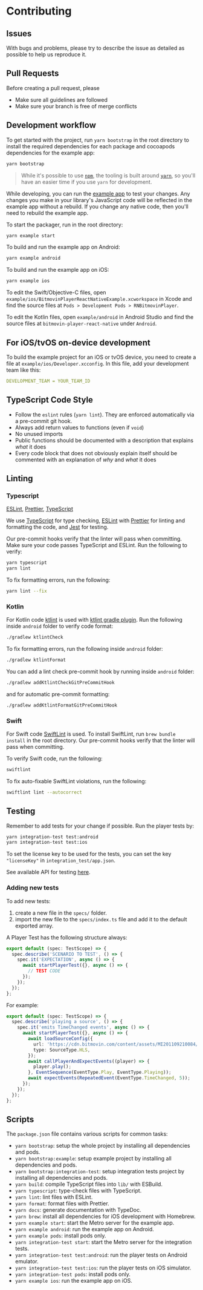 # Contributing

## Issues

With bugs and problems, please try to describe the issue as detailed as possible to help us reproduce it.

## Pull Requests

Before creating a pull request, please

- Make sure all guidelines are followed
- Make sure your branch is free of merge conflicts

## Development workflow

To get started with the project, run `yarn bootstrap` in the root directory to install the required dependencies for each package and cocoapods dependencies for the example app:

```sh
yarn bootstrap
```

> While it's possible to use [`npm`](https://github.com/npm/cli), the tooling is built around [`yarn`](https://classic.yarnpkg.com/), so you'll have an easier time if you use `yarn` for development.

While developing, you can run the [example app](/example/) to test your changes. Any changes you make in your library's JavaScript code will be reflected in the example app without a rebuild. If you change any native code, then you'll need to rebuild the example app.

To start the packager, run in the root directory:

```sh
yarn example start
```

To build and run the example app on Android:

```sh
yarn example android
```

To build and run the example app on iOS:

```sh
yarn example ios
```

To edit the Swift/Objective-C files, open `example/ios/BitmovinPlayerReactNativeExample.xcworkspace` in Xcode and find the source files at `Pods > Development Pods > RNBitmovinPlayer`.

To edit the Kotlin files, open `example/android` in Android Studio and find the source files at `bitmovin-player-react-native` under `Android`.

## For iOS/tvOS on-device development

To build the example project for an iOS or tvOS device, you need to create a file at `example/ios/Developer.xcconfig`. In this file, add your development team like this:

```yml
DEVELOPMENT_TEAM = YOUR_TEAM_ID
```

## TypeScript Code Style

- Follow the `eslint` rules (`yarn lint`). They are enforced automatically via a pre-commit git hook.
- Always add return values to functions (even if `void`)
- No unused imports
- Public functions should be documented with a description that explains _what_ it does
- Every code block that does not obviously explain itself should be commented with an explanation of _why_ and _what_ it does

## Linting

### Typescript

[ESLint](https://eslint.org/), [Prettier](https://prettier.io/), [TypeScript](https://www.typescriptlang.org/)

We use [TypeScript](https://www.typescriptlang.org/) for type checking, [ESLint](https://eslint.org/) with [Prettier](https://prettier.io/) for linting and formatting the code, and [Jest](https://jestjs.io/) for testing.

Our pre-commit hooks verify that the linter will pass when committing.
Make sure your code passes TypeScript and ESLint. Run the following to verify:

```sh
yarn typescript
yarn lint
```

To fix formatting errors, run the following:

```sh
yarn lint --fix
```

### Kotlin

For Kotlin code [ktlint](https://pinterest.github.io/ktlint/) is used with [ktlint gradle plugin](https://github.com/jlleitschuh/ktlint-gradle).
Run the following inside `android` folder to verify code format:

```sh
./gradlew ktlintCheck
```

To fix formatting errors, run the following inside `android` folder:

```sh
./gradlew ktlintFormat
```

You can add a lint check pre-commit hook by running inside `android` folder:

```sh
./gradlew addKtlintCheckGitPreCommitHook
```

and for automatic pre-commit formatting:

```sh
./gradlew addKtlintFormatGitPreCommitHook
```

### Swift

For Swift code [SwiftLint](https://github.com/realm/SwiftLint) is used.
To install SwiftLint, run `brew bundle install` in the root directory.
Our pre-commit hooks verify that the linter will pass when committing.

To verify Swift code, run the following:

```sh
swiftlint
```

To fix auto-fixable SwiftLint violations, run the following:

```sh
swiftlint lint --autocorrect
```

## Testing

Remember to add tests for your change if possible. Run the player tests by:

```sh
yarn integration-test test:android
yarn integration-test test:ios
```

To set the license key to be used for the tests, you can set the key `"licenseKey"` in `integration_test/app.json`.

See available API for testing [here](/integration_test/playertesting/PlayerTesting.ts).

### Adding new tests

To add new tests:

1. create a new file in the `specs/` folder.
1. import the new file to the `specs/index.ts` file and add it to the default exported array.

A Player Test has the following structure always:

```ts
export default (spec: TestScope) => {
  spec.describe('SCENARIO TO TEST', () => {
    spec.it('EXPECTATION', async () => {
      await startPlayerTest({}, async () => {
        // TEST CODE
      });
    });
  });
};
```

For example:

```ts
export default (spec: TestScope) => {
  spec.describe('playing a source', () => {
    spec.it('emits TimeChanged events', async () => {
      await startPlayerTest({}, async () => {
        await loadSourceConfig({
          url: 'https://cdn.bitmovin.com/content/assets/MI201109210084/m3u8s/f08e80da-bf1d-4e3d-8899-f0f6155f6efa.m3u8',
          type: SourceType.HLS,
        });
        await callPlayerAndExpectEvents((player) => {
          player.play();
        }, EventSequence(EventType.Play, EventType.Playing));
        await expectEvents(RepeatedEvent(EventType.TimeChanged, 5));
      });
    });
  });
};
```

## Scripts

The `package.json` file contains various scripts for common tasks:

- `yarn bootstrap`: setup the whole project by installing all dependencies and pods.
- `yarn bootstrap:example`: setup example project by installing all dependencies and pods.
- `yarn bootstrap:integration-test`: setup integration tests project by installing all dependencies and pods.
- `yarn build`: compile TypeScript files into `lib/` with ESBuild.
- `yarn typescript`: type-check files with TypeScript.
- `yarn lint`: lint files with ESLint.
- `yarn format`: format files with Prettier.
- `yarn docs`: generate documentation with TypeDoc.
- `yarn brew`: install all dependencies for iOS development with Homebrew.
- `yarn example start`: start the Metro server for the example app.
- `yarn example android`: run the example app on Android.
- `yarn example pods`: install pods only.
- `yarn integration-test start`: start the Metro server for the integration tests.
- `yarn integration-test test:android`: run the player tests on Android emulator.
- `yarn integration-test test:ios`: run the player tests on iOS simulator.
- `yarn integration-test pods`: install pods only.
- `yarn example ios`: run the example app on iOS.
